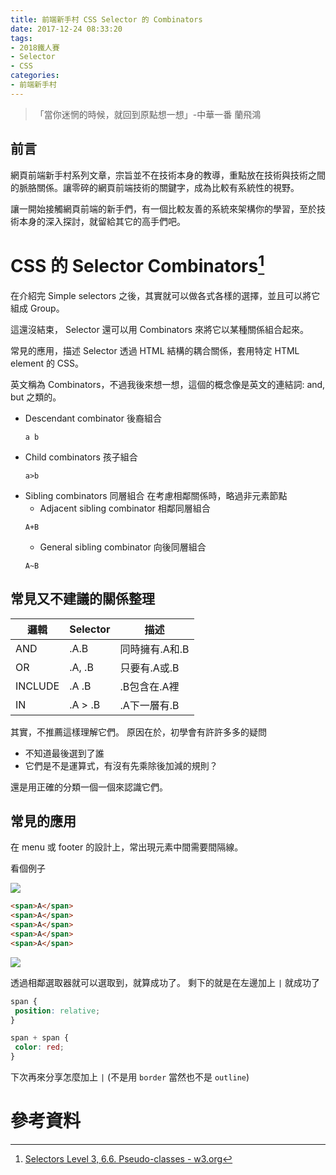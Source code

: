```yaml
---
title: 前端新手村 CSS Selector 的 Combinators
date: 2017-12-24 08:33:20
tags: 
- 2018鐵人賽
- Selector
- CSS
categories: 
- 前端新手村
---
```

> 「當你迷惘的時候，就回到原點想一想」-中華一番 蘭飛鴻

## 前言

網頁前端新手村系列文章，宗旨並不在技術本身的教導，重點放在技術與技術之間的脈胳關係。讓零碎的網頁前端技術的關鍵字，成為比較有系統性的視野。

讓一開始接觸網頁前端的新手們，有一個比較友善的系統來架構你的學習，至於技術本身的深入探討，就留給其它的高手們吧。

# CSS 的 Selector Combinators[^1]

在介紹完 Simple selectors 之後，其實就可以做各式各樣的選擇，並且可以將它組成 Group。

這還沒結束， Selector 還可以用 Combinators 來將它以某種關係組合起來。

常見的應用，描述 Selector 透過 HTML 結構的耦合關係，套用特定 HTML element 的 CSS。

英文稱為 Combinators，不過我後來想一想，這個的概念像是英文的連結詞: and, but 之類的。

- Descendant combinator 後裔組合
  ```
  a b
  ```
- Child combinators  孩子組合
    ```
    a>b
   ```
- Sibling combinators  同層組合
  在考慮相鄰關係時，略過非元素節點
    - Adjacent sibling combinator  相鄰同層組合
    ```
    A+B
    ```
    - General sibling combinator 向後同層組合
    ```
    A~B
    ```

## 常見又不建議的關係整理

|邏輯|Selector|描述|
|-|-|-|
|AND|.A.B|同時擁有.A和.B|
|OR|.A, .B|只要有.A或.B|
|INCLUDE|.A .B|.B包含在.A裡|
|IN|.A > .B|.A下一層有.B|

其實，不推薦這樣理解它們。
原因在於，初學會有許許多多的疑問

- 不知道最後選到了誰
- 它們是不是運算式，有沒有先乘除後加減的規則？

還是用正確的分類一個一個來認識它們。

## 常見的應用

在 menu 或 footer 的設計上，常出現元素中間需要間隔線。

看個例子

![](https://i.imgur.com/GLqxrjl.png)

```html
<span>A</span>
<span>A</span>
<span>A</span>
<span>A</span>
<span>A</span>
```

![](https://i.imgur.com/JUB7s4C.png)

透過相鄰選取器就可以選取到，就算成功了。
剩下的就是在左邊加上 `|` 就成功了

```css
span {
 position: relative;
}

span + span {
 color: red;
}
```

下次再來分享怎麼加上 `|`
(不是用 `border` 當然也不是 `outline`)

# 參考資料

[^1]: [Selectors Level 3, 6.6. Pseudo-classes - w3.org](hhttps://www.w3.org/TR/selectors-3/#pseudo-classes)
